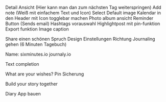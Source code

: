Detail Ansicht (Hier kann man dan zum nächsten Tag weiterspringen)
Add note (Weiß mit einfachem Text und Icon)
Select Default image
Kalendar in den Header mit Icon togglebar machen
Photo album ansicht
Reminder Button (Sends email)
Hashtags vorauswahl
Highlightpost mit pin-funktion
Export funktion
Image caption

Share einen schönen Spruch
Design Einstellungen
Richtung Journaling gehen (6 Minuten Tagebuch)

Name:
sixminutes.io
journaly.io

Text completion

What are your wishes?
Pin Sicherung

Build your story together

Diary App bauen
